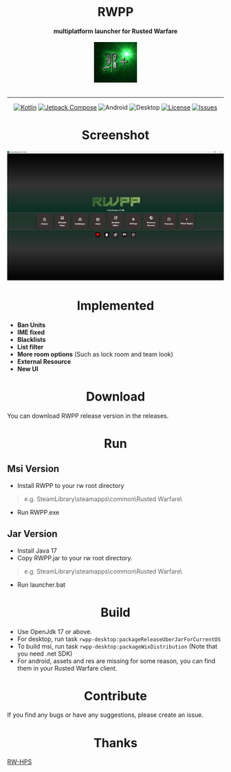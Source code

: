 <div align="center">
<h1> RWPP </h1>
<div align="center">
  <strong>multiplatform launcher for Rusted Warfare</strong>
</div>
<br />
<div align="center">
 <img src = "https://github.com/Minxyzgo/RWPP/blob/main/rwpp-core/src/commonMain/composeResources/drawable/logo.png" width = "100px"/>
</div>
<br />

----
[![Kotlin](https://img.shields.io/badge/kotlin-2.1.20-blue.svg?logo=kotlin)](http://kotlinlang.org)
[![Jetpack Compose](https://img.shields.io/badge/Jetpack%20Compose-1.8.2-brightgreen)](https://www.jetbrains.com/lp/compose-multiplatform/)
![Android](https://img.shields.io/badge/Android-green)
![Desktop](https://img.shields.io/badge/Desktop-tomato)
[![License](https://img.shields.io/github/license/Minxyzgo/RWPP)]()
[![Issues](https://img.shields.io/github/issues/Minxyzgo/RWPP)]()
</div>

<h1 align="center"> Screenshot </h1>

![screenshot](/.github/img.png)

<h1 align="center"> Implemented </h1>

 - __Ban Units__
 - __IME fixed__
 - __Blacklists__
 - __List filter__
 - __More room options__ (Such as lock room and team look)
 - __External Resource__
 - __New UI__

<h1 align="center"> Download </h1>

You can download RWPP release version in the releases.

<h1 align="center"> Run </h1>

## Msi Version
- Install RWPP to your rw root directory
> e.g. SteamLibrary\steamapps\common\Rusted Warfare\
- Run RWPP.exe

## Jar Version
- Install Java 17
- Copy RWPP.jar to your rw root directory.
> e.g. SteamLibrary\steamapps\common\Rusted Warfare\
- Run launcher.bat

<h1 align="center"> Build </h1>

- Use OpenJdk 17 or above.
- For desktop, run task `rwpp-desktop:packageReleaseUberJarForCurrentOS`
- To build msi, run task `rwpp-desktop:packageWixDistribution` (Note that you need .net SDK)
- For android, assets and res are missing for some reason, you can find them in your Rusted Warfare client.

<h1 align="center"> Contribute </h1>

If you find any bugs or have any suggestions, please create an issue.

<h1 align="center"> Thanks </h1>

[RW-HPS](https://github.com/deng-rui/RW-HPS)
